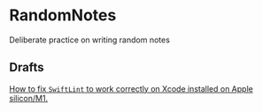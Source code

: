 # RandomNotes
Deliberate practice on writing random notes

## Drafts

[How to fix `SwiftLint` to work correctly on Xcode installed on Apple silicon/M1.](https://github.com/StanislavK/RandomNotes/tree/main/Drafts/SwiftLint-on-M1#swiftlint-in-xcode-on-apple-siliconm1)
